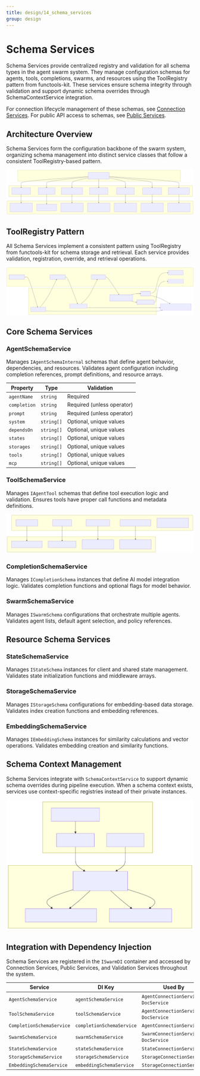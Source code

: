 ```yaml
---
title: design/14_schema_services
group: design
---
```


# Schema Services

Schema Services provide centralized registry and validation for all schema types in the agent swarm system. They manage configuration schemas for agents, tools, completions, swarms, and resources using the ToolRegistry pattern from functools-kit. These services ensure schema integrity through validation and support dynamic schema overrides through SchemaContextService integration.

For connection lifecycle management of these schemas, see [Connection Services](./15_Connection_Services.md). For public API access to schemas, see [Public Services](./16_Public_Services.md).

## Architecture Overview

Schema Services form the configuration backbone of the swarm system, organizing schema management into distinct service classes that follow a consistent ToolRegistry-based pattern.

![Mermaid Diagram](./diagrams/14_Schema_Services_0.svg)

## ToolRegistry Pattern

All Schema Services implement a consistent pattern using ToolRegistry from functools-kit for schema storage and retrieval. Each service provides validation, registration, override, and retrieval operations.

![Mermaid Diagram](./diagrams/14_Schema_Services_1.svg)

## Core Schema Services

### AgentSchemaService

Manages `IAgentSchemaInternal` schemas that define agent behavior, dependencies, and resources. Validates agent configuration including completion references, prompt definitions, and resource arrays.

| Property | Type | Validation |
|----------|------|------------|
| `agentName` | `string` | Required |
| `completion` | `string` | Required (unless operator) |
| `prompt` | `string` | Required (unless operator) |
| `system` | `string[]` | Optional, unique values |
| `dependsOn` | `string[]` | Optional, unique values |
| `states` | `string[]` | Optional, unique values |
| `storages` | `string[]` | Optional, unique values |
| `tools` | `string[]` | Optional, unique values |
| `mcp` | `string[]` | Optional, unique values |

### ToolSchemaService

Manages `IAgentTool` schemas that define tool execution logic and validation. Ensures tools have proper call functions and metadata definitions.

![Mermaid Diagram](./diagrams/14_Schema_Services_2.svg)

### CompletionSchemaService

Manages `ICompletionSchema` instances that define AI model integration logic. Validates completion functions and optional flags for model behavior.

### SwarmSchemaService

Manages `ISwarmSchema` configurations that orchestrate multiple agents. Validates agent lists, default agent selection, and policy references.

## Resource Schema Services

### StateSchemaService

Manages `IStateSchema` instances for client and shared state management. Validates state initialization functions and middleware arrays.

### StorageSchemaService  

Manages `IStorageSchema` configurations for embedding-based data storage. Validates index creation functions and embedding references.

### EmbeddingSchemaService

Manages `IEmbeddingSchema` instances for similarity calculations and vector operations. Validates embedding creation and similarity functions.

## Schema Context Management

Schema Services integrate with `SchemaContextService` to support dynamic schema overrides during pipeline execution. When a schema context exists, services use context-specific registries instead of their private instances.

![Mermaid Diagram](./diagrams/14_Schema_Services_3.svg)

## Integration with Dependency Injection

Schema Services are registered in the `ISwarmDI` container and accessed by Connection Services, Public Services, and Validation Services throughout the system.

| Service | DI Key | Used By |
|---------|--------|---------|
| `AgentSchemaService` | `agentSchemaService` | `AgentConnectionService`, `DocService` |
| `ToolSchemaService` | `toolSchemaService` | `AgentConnectionService`, `DocService` |
| `CompletionSchemaService` | `completionSchemaService` | `AgentConnectionService` |
| `SwarmSchemaService` | `swarmSchemaService` | `SwarmConnectionService`, `DocService` |
| `StateSchemaService` | `stateSchemaService` | `StateConnectionService` |
| `StorageSchemaService` | `storageSchemaService` | `StorageConnectionService` |
| `EmbeddingSchemaService` | `embeddingSchemaService` | `StorageConnectionService` |
